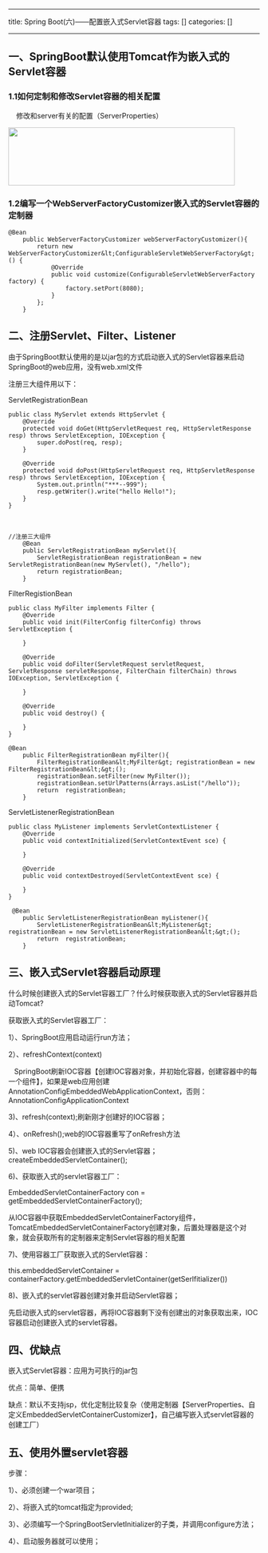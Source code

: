 
--- 
title:  Spring Boot(六)——配置嵌入式Servlet容器 
tags: []
categories: [] 

---
## 一、SpringBoot默认使用Tomcat作为嵌入式的Servlet容器

### 1.1如何定制和修改Servlet容器的相关配置

    修改和server有关的配置（ServerProperties）

<img alt="" class="has" height="116" src="https://img-blog.csdnimg.cn/20200201181755965.png" width="454">

### 1.2编写一个WebServerFactoryCustomizer嵌入式的Servlet容器的定制器

```
@Bean
    public WebServerFactoryCustomizer webServerFactoryCustomizer(){
        return new WebServerFactoryCustomizer&lt;ConfigurableServletWebServerFactory&gt;() {
            @Override
            public void customize(ConfigurableServletWebServerFactory factory) {
                factory.setPort(8080);
            }
        };
    }
```

## 二、注册Servlet、Filter、Listener

由于SpringBoot默认使用的是以jar包的方式启动嵌入式的Servlet容器来启动SpringBoot的web应用，没有web.xml文件

注册三大组件用以下：

ServletRegistrationBean

```
public class MyServlet extends HttpServlet {
    @Override
    protected void doGet(HttpServletRequest req, HttpServletResponse resp) throws ServletException, IOException {
        super.doPost(req, resp);
    }

    @Override
    protected void doPost(HttpServletRequest req, HttpServletResponse resp) throws ServletException, IOException {
        System.out.println("***--999");
        resp.getWriter().write("hello Hello!");
    }
}
```

 

```
//注册三大组件
    @Bean
    public ServletRegistrationBean myServlet(){
        ServletRegistrationBean registrationBean = new ServletRegistrationBean(new MyServlet(), "/hello");
        return registrationBean;
    }
```

FilterRegistionBean

```
public class MyFilter implements Filter {
    @Override
    public void init(FilterConfig filterConfig) throws ServletException {

    }

    @Override
    public void doFilter(ServletRequest servletRequest, ServletResponse servletResponse, FilterChain filterChain) throws IOException, ServletException {

    }

    @Override
    public void destroy() {

    }
}
```

```
@Bean
    public FilterRegistrationBean myFilter(){
        FilterRegistrationBean&lt;MyFilter&gt; registrationBean = new FilterRegistrationBean&lt;&gt;();
        registrationBean.setFilter(new MyFilter());
        registrationBean.setUrlPatterns(Arrays.asList("/hello"));
        return  registrationBean;
    } 
```

ServletListenerRegistrationBean

```
public class MyListener implements ServletContextListener {
    @Override
    public void contextInitialized(ServletContextEvent sce) {

    }

    @Override
    public void contextDestroyed(ServletContextEvent sce) {

    }
}
```

```
 @Bean
    public ServletListenerRegistrationBean myListener(){
        ServletListenerRegistrationBean&lt;MyListener&gt; registrationBean = new ServletListenerRegistrationBean&lt;&gt;();
        return  registrationBean;
    }
```

## 三、嵌入式Servlet容器启动原理

什么时候创建嵌入式的Servlet容器工厂？什么时候获取嵌入式的Servlet容器并启动Tomcat?

获取嵌入式的Servlet容器工厂：

1）、SpringBoot应用启动运行run方法；

2）、refreshContext(context)

   SpringBoot刷新IOC容器【创建IOC容器对象，并初始化容器，创建容器中的每一个组件】，如果是web应用创建AnnotationConfigEmbeddedWebApplicationContext，否则：AnnotationConfigApplicationContext

3)、refresh(context);刷新刚才创建好的IOC容器；

4）、onRefresh();web的IOC容器重写了onRefresh方法

5)、web IOC容器会创建嵌入式的Servlet容器；createEmbeddedServletContainer();

6)、获取嵌入式的servlet容器工厂：

EmbeddedServletContainerFactory con = getEmbeddedServletContainerFactory();

从IOC容器中获取EmbeddedServletContainerFactory组件，TomcatEmbeddedServletContainerFactory创建对象，后置处理器是这个对象，就会获取所有的定制器来定制Servlet容器的相关配置

7)、使用容器工厂获取嵌入式的Servlet容器：

this.embeddedServletContainer = containerFactory.getEmbeddedServletContainer(getSerlfitializer())

8)、嵌入式的servlet容器创建对象并启动Servlet容器；

先启动嵌入式的servlet容器，再将IOC容器剩下没有创建出的对象获取出来，IOC容器启动创建嵌入式的servlet容器。

## 四、优缺点

嵌入式Servlet容器：应用为可执行的jar包

优点：简单、便携

缺点：默认不支持jsp，优化定制比较复杂（使用定制器【ServerProperties、自定义EmbeddedServletContainerCustomizer】，自己编写嵌入式servlet容器的创建工厂）

## 五、使用外置servlet容器

步骤：

1）、必须创建一个war项目；

2）、将嵌入式的tomcat指定为provided;

3）、必须编写一个SpringBootServletInitializer的子类，并调用configure方法；

4）、启动服务器就可以使用；
